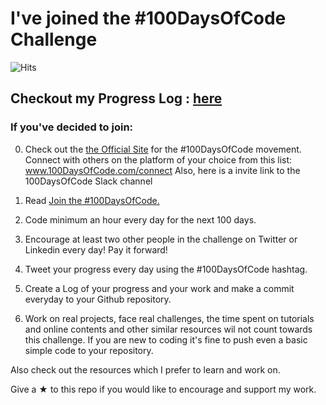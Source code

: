 # I've joined the #100DaysOfCode Challenge

![Hits](https://hitcounter.pythonanywhere.com/count/tag.svg?url=https%3A%2F%2Fgithub.com%2FAbhiramReddyD%2F100-Days-of-Code)

## Checkout my Progress Log : [here](https://github.com/AbhiramReddyD/100-Days-of-Code/blob/master/%5B2%5DProgressLog.md)

### If you've decided to join:

0.  Check out the [the Official Site](http://100daysofcode.com/) for the #100DaysOfCode movement. Connect with others on the platform of your choice from this list: www.100DaysOfCode.com/connect Also, here is a invite link to the 100DaysOfCode Slack channel

1.  Read [Join the #100DaysOfCode.](https://www.freecodecamp.org/news/join-the-100daysofcode-556ddb4579e4/)

2.  Code minimum an hour every day for the next 100 days.

3.  Encourage at least two other people in the challenge on Twitter or Linkedin every day! Pay it forward!

4.  Tweet your progress every day using the #100DaysOfCode hashtag.

5.  Create a Log of your progress and your work and make a commit everyday to your Github repository.

6.  Work on real projects, face real challenges, the time spent on tutorials and online contents and other similar resources wil not count towards this challenge. If you are new to coding it's fine to push even a basic simple code to your repository.

Also check out the resources which I prefer to learn and work on.

Give a &#9733; to this repo if you would like to encourage and support my work.
